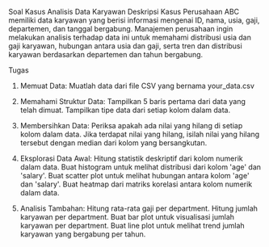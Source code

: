 Soal Kasus Analisis Data Karyawan
Deskripsi Kasus
Perusahaan ABC memiliki data karyawan yang berisi informasi mengenai ID, nama, usia, gaji, departemen, dan tanggal bergabung. Manajemen perusahaan ingin melakukan analisis terhadap data ini untuk memahami distribusi usia dan gaji karyawan, hubungan antara usia dan gaji, serta tren dan distribusi karyawan berdasarkan departemen dan tahun bergabung.

Tugas
1. Memuat Data:
    Muatlah data dari file CSV yang bernama your_data.csv
   
3. Memahami Struktur Data:
    Tampilkan 5 baris pertama dari data yang telah dimuat.
    Tampilkan tipe data dari setiap kolom dalam data.

4. Membersihkan Data:
    Periksa apakah ada nilai yang hilang di setiap kolom dalam data.
    Jika terdapat nilai yang hilang, isilah nilai yang hilang tersebut dengan median dari kolom yang bersangkutan.
   
5. Eksplorasi Data Awal:
    Hitung statistik deskriptif dari kolom numerik dalam data.
    Buat histogram untuk melihat distribusi dari kolom 'age' dan 'salary'.
    Buat scatter plot untuk melihat hubungan antara kolom 'age' dan 'salary'.
    Buat heatmap dari matriks korelasi antara kolom numerik dalam data.
   
6. Analisis Tambahan:
    Hitung rata-rata gaji per department.
    Hitung jumlah karyawan per department.
    Buat bar plot untuk visualisasi jumlah karyawan per department.
    Buat line plot untuk melihat trend jumlah karyawan yang bergabung per tahun.
